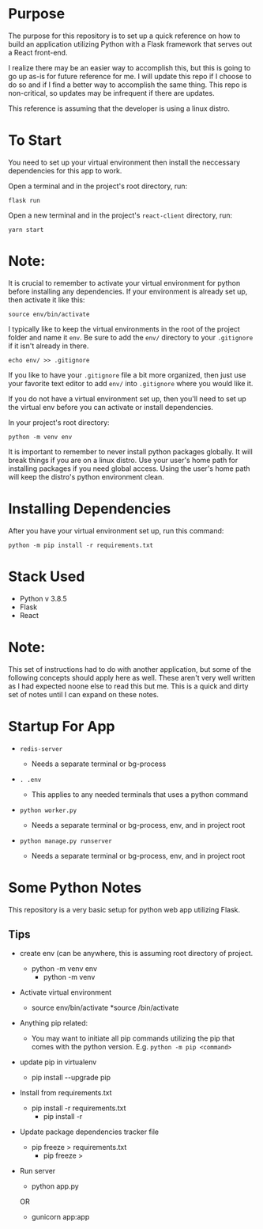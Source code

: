# Purpose

The purpose for this repository is to set up a quick reference on how to build an application utilizing Python with a Flask framework that serves out a React front-end.

I realize there may be an easier way to accomplish this, but this is going to go up as-is for future reference for me. I will update this repo if I choose to do so and if I find a better way to accomplish the same thing. This repo is non-critical, so updates may be infrequent if there are updates.

This reference is assuming that the developer is using a linux distro. 

# To Start

You need to set up your virtual environment then install the neccessary dependencies for this app to work.

Open a terminal and in the project's root directory, run:

`flask run`

Open a new terminal and in the project's `react-client` directory, run:

`yarn start`

# Note:

It is crucial to remember to activate your virtual environment for python before installing any dependencies. If your environment is already set up, then activate it like this:

`source env/bin/activate`

I typically like to keep the virtual environments in the root of the project folder and name it `env`. Be sure to add the `env/` directory to your `.gitignore` if it isn't already in there.

`echo env/ >> .gitignore`

If you like to have your `.gitignore` file a bit more organized, then just use your favorite text editor to add `env/` into `.gitignore` where you would like it.

If you do not have a virtual environment set up, then you'll need to set up the virtual env before you can activate or install dependencies. 

In your project's root directory:

`python -m venv env`

It is important to remember to never install python packages globally. It will break things if you are on a linux distro. Use your user's home path for installing packages if you need global access. Using the user's home path will keep the distro's python environment clean.

# Installing Dependencies

After you have your virtual environment set up, run this command:

`python -m pip install -r requirements.txt`

# Stack Used

* Python v 3.8.5
* Flask
* React

# Note:

This set of instructions had to do with another application, but some of the following concepts should apply here as well. These aren't very well written as I had expected noone else to read this but me. This is a quick and dirty set of notes until I can expand on these notes.

# Startup For App

* `redis-server`
  * Needs a separate terminal or bg-process

* `. .env`
  * This applies to any needed terminals that uses a python command

* `python worker.py`
  * Needs a separate terminal or bg-process, env, and in project root

* `python manage.py runserver`
  * Needs a separate terminal or bg-process, env, and in project root

# Some Python Notes

This repository is a very basic setup for python web app utilizing Flask.

## Tips

* create env (can be anywhere, this is assuming root directory of project.
  * python -m venv env
    * python -m venv <env name>

* Activate virtual environment
  * source env/bin/activate
    *source <path to env>/bin/activate

* Anything pip related:
  * You may want to initiate all pip commands utilizing the pip that comes with the python version. E.g. `python -m pip <command>`

* update pip in virtualenv
  * pip install --upgrade pip

* Install from requirements.txt
  * pip install -r requirements.txt
    * pip install -r <name of file>

* Update package dependencies tracker file
  * pip freeze > requirements.txt
    * pip freeze > <name of file>

* Run server
  * python app.py

  OR

  * gunicorn app:app
